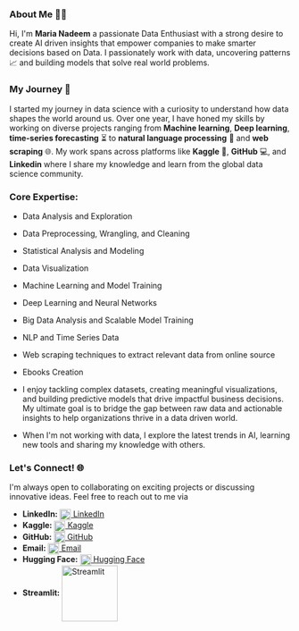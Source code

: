 ### **About Me** 👩‍💻
Hi, I'm **Maria Nadeem** a passionate Data Enthusiast with a strong desire to create AI driven insights that empower companies to make smarter decisions based on Data. I passionately work with data, uncovering patterns📈 and building models that solve real world problems.

### **My Journey** 🚀
I started my journey in data science with a curiosity to understand how data shapes the world around us. Over one year, I have honed my skills by working on diverse projects ranging from **Machine learning**, **Deep learning**, **time-series forecasting** ⏳ to **natural language processing** 📝 and **web scraping** 🌐. My work spans across platforms like **Kaggle** 🏅, **GitHub** 💻, and **Linkedin** where I share my knowledge and learn from the global data science community.

### **Core Expertise:** 

  - Data Analysis and Exploration  
  - Data Preprocessing, Wrangling, and Cleaning  
  - Statistical Analysis and Modeling  
  - Data Visualization  
  - Machine Learning and Model Training  
  - Deep Learning and Neural Networks  
  - Big Data Analysis and Scalable Model Training 
  - NLP and Time Series Data
  - Web scraping techniques to extract relevant data from online source
  - Ebooks Creation 

- I enjoy tackling complex datasets, creating meaningful visualizations, and building predictive models that drive impactful business decisions. My ultimate goal is to bridge the gap between raw data and actionable insights to help organizations thrive in a data driven world.

- When I'm not working with data, I explore the latest trends in AI, learning new tools and sharing my knowledge with others.

### **Let's Connect!** 🌐
I'm always open to collaborating on exciting projects or discussing innovative ideas. Feel free to reach out to me via 

- **LinkedIn:** [<img src="https://cdn-icons-png.flaticon.com/512/174/174857.png" alt="LinkedIn" width="20" style="vertical-align: middle;"/> LinkedIn](https://www.linkedin.com/in/maria-nadeem-4994122aa/)  
- **Kaggle:** [<img src="https://www.vectorlogo.zone/logos/kaggle/kaggle-icon.svg" alt="Kaggle" width="20" style="vertical-align: middle;"/> Kaggle](https://www.kaggle.com/marianadeem755)  
- **GitHub:** [<img src="https://github.githubassets.com/images/modules/logos_page/GitHub-Mark.png" alt="GitHub" width="20" style="vertical-align: middle;"/> GitHub](https://github.com/marianadeem755)  
- **Email:** [<img src="https://cdn-icons-png.flaticon.com/512/732/732200.png" alt="Email" width="20" style="vertical-align: middle;"/> Email](mailto:marianadeem755@gmail.com)  
- **Hugging Face:** [<img src="https://huggingface.co/front/assets/huggingface_logo-noborder.svg" alt="Hugging Face" width="20" style="vertical-align: middle;"/> Hugging Face](https://huggingface.co/maria355)  
- **Streamlit:** [<img src="https://streamlit.io/images/brand/streamlit-logo-primary-colormark-darktext.svg" alt="Streamlit" width="100" style="vertical-align: middle;"/>](https://share.streamlit.io/user/marianadeem755)

